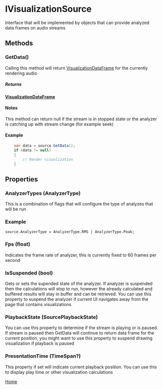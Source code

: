 # IVisualizationSource
Interface that will be implemented by objects that can provide analyzed data frames on audio streams
## Methods
### GetData()
Calling this method will return [VisualizationDataFrame](VisualizationDataFrame.md) for the currently rendering audio
##### Returns
**[VisualizationDataFrame](VisualizationDataFrame.md)**
#### Notes
This method can return null if the stream is in stopped state or the analyzer is catching up with stream change (for example seek)
#### Example
```C#
    var data = source.GetData();
	if (data != null)
	{
		// Render visualization
	}
```
## Properties
### AnalyzerTypes (AnalyzerType)
This is a combination of flags that will configure the type of analyzes that will be run
### Example
    source.AnalyzerType = AnalyzerType.RMS | AnalyzerType.Peak;
### Fps (float)
Indicates the frame rate of analyzer, this is currently fixed to 60 frames per second
### IsSuspended (bool)
Gets or sets the supended state of the analyzer. If analyzer is suspended then the calculations will stop to run,
however the already calculated and buffered results will stay in buffer and can be retrieved. You can use this property
to suspend the analyzer if current UI navigates away from the page that contains visualizations.
### PlaybackState (SourcePlaybackState)
You can use this property to determine if the stream is playing or is paused. If stream is paused then GetData 
will continue to return data frame for the current position, you might want to use this property to suspend drawing visualization 
if playback is paused
### PresentationTime (TimeSpan?)
This property if set will indicate current playback position. You can use this to display play time or other visualization calculations

[Home](AudioVisualizer.md)